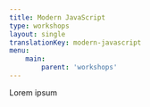 ```yaml
---
title: Modern JavaScript
type: workshops
layout: single
translationKey: modern-javascript
menu:
    main:
        parent: 'workshops'
---
```


Lorem ipsum